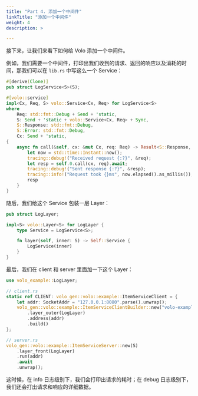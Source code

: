 ```yaml
---
title: "Part 4. 添加一个中间件"
linkTitle: "添加一个中间件"
weight: 4
description: >

---
```


接下来，让我们来看下如何给 Volo 添加一个中间件。

例如，我们需要一个中间件，打印出我们收到的请求、返回的响应以及消耗的时间，那我们可以在 `lib.rs` 中写这么一个 Service：

```rust
#[derive(Clone)]
pub struct LogService<S>(S);

#[volo::service]
impl<Cx, Req, S> volo::Service<Cx, Req> for LogService<S>
where
    Req: std::fmt::Debug + Send + 'static,
    S: Send + 'static + volo::Service<Cx, Req> + Sync,
    S::Response: std::fmt::Debug,
    S::Error: std::fmt::Debug,
    Cx: Send + 'static,
{
    async fn call(&self, cx: &mut Cx, req: Req) -> Result<S::Response, S::Error> {
        let now = std::time::Instant::now();
        tracing::debug!("Received request {:?}", &req);
        let resp = self.0.call(cx, req).await;
        tracing::debug!("Sent response {:?}", &resp);
        tracing::info!("Request took {}ms", now.elapsed().as_millis());
        resp
    }
}
```

随后，我们给这个 Service 包装一层 Layer：

```rust
pub struct LogLayer;

impl<S> volo::Layer<S> for LogLayer {
    type Service = LogService<S>;

    fn layer(self, inner: S) -> Self::Service {
        LogService(inner)
    }
}
```

最后，我们在 client 和 server 里面加一下这个 Layer：

```rust
use volo_example::LogLayer;

// client.rs
static ref CLIENT: volo_gen::volo::example::ItemServiceClient = {
    let addr: SocketAddr = "127.0.0.1:8080".parse().unwrap();
    volo_gen::volo::example::ItemServiceClientBuilder::new("volo-example")
        .layer_outer(LogLayer)
        .address(addr)
        .build()
};

// server.rs
volo_gen::volo::example::ItemServiceServer::new(S)
    .layer_front(LogLayer)
    .run(addr)
    .await
    .unwrap();
```

这时候，在 info 日志级别下，我们会打印出请求的耗时；在 debug 日志级别下，我们还会打出请求和响应的详细数据。
